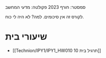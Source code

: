 סמסטר: חורף 2023
פקולטה: מדעי המחשב

לקורס זה אין סיכומים. למה? לא היה לי כוח.
# שיעורי בית
- [[Technion/IPY1/IPY1_HW010 תרגיל בית 10]]